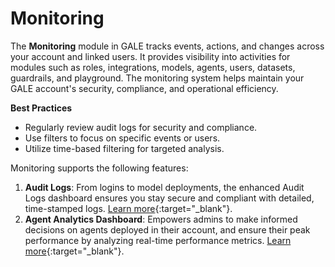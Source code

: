 # Monitoring

The **Monitoring** module in GALE tracks events, actions, and changes across your account and linked users. It provides visibility into activities for modules such as roles, integrations, models, agents, users, datasets, guardrails, and playground. The monitoring system helps maintain your GALE account's security, compliance, and operational efficiency.

<p><b>Best Practices</b></p>

- Regularly review audit logs for security and compliance.
- Use filters to focus on specific events or users.
- Utilize time-based filtering for targeted analysis.

Monitoring supports the following features:

1. **Audit Logs**: From logins to model deployments, the enhanced Audit Logs dashboard ensures you stay secure and compliant with detailed, time-stamped logs. [Learn more](./audit-logs.md){:target="_blank"}.
2. **Agent Analytics Dashboard**: Empowers admins to make informed decisions on agents deployed in their account, and ensure their peak performance by analyzing real-time performance metrics. [Learn more](./analytics/agent-analytics-dashboard.md){:target="_blank"}.

